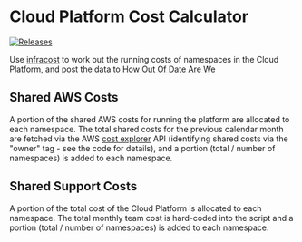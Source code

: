 # Cloud Platform Cost Calculator

[![Releases](https://img.shields.io/github/release/ministryofjustice/cloud-platform-cost-calculator/all.svg?style=flat-square)](https://github.com/ministryofjustice/cloud-platform-cost-calculator/releases)

Use [infracost] to work out the running costs of namespaces in the Cloud
Platform, and post the data to [How Out Of Date Are We][hoodaw]

## Shared AWS Costs

A portion of the shared AWS costs for running the platform are allocated to
each namespace. The total shared costs for the previous calendar month are
fetched via the AWS [cost explorer] API (identifying shared costs via the
"owner" tag - see the code for details), and a portion (total / number of
namespaces) is added to each namespace.

## Shared Support Costs

A portion of the total cost of the Cloud Platform is allocated to each namespace.
The total monthly team cost is hard-coded into the script and a portion (total
/ number of namespaces) is added to each namespace.

[infracost]: https://infracost.io
[hoodaw]: https://how-out-of-date-are-we.apps.live-1.cloud-platform.service.justice.gov.uk
[cost explorer]: https://aws.amazon.com/aws-cost-management/aws-cost-explorer/
